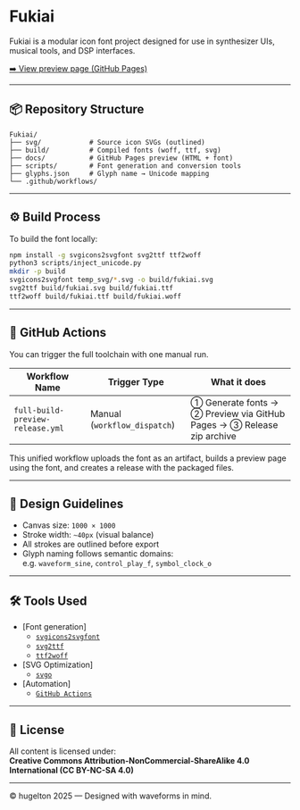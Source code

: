 # Fukiai

Fukiai is a modular icon font project designed for use in synthesizer UIs, musical tools, and DSP interfaces.

[➡️ View preview page (GitHub Pages)](https://hugelton.github.io/Fukiai/)

---

## 📦 Repository Structure

```
Fukiai/
├── svg/            # Source icon SVGs (outlined)
├── build/          # Compiled fonts (woff, ttf, svg)
├── docs/           # GitHub Pages preview (HTML + font)
├── scripts/        # Font generation and conversion tools
├── glyphs.json     # Glyph name → Unicode mapping
└── .github/workflows/
```

---

## ⚙️ Build Process

To build the font locally:

```bash
npm install -g svgicons2svgfont svg2ttf ttf2woff
python3 scripts/inject_unicode.py
mkdir -p build
svgicons2svgfont temp_svg/*.svg -o build/fukiai.svg
svg2ttf build/fukiai.svg build/fukiai.ttf
ttf2woff build/fukiai.ttf build/fukiai.woff
```

---

## 🚀 GitHub Actions

You can trigger the full toolchain with one manual run.

| Workflow Name | Trigger Type | What it does |
|---------------|---------------|-----------------------------|
| `full-build-preview-release.yml` | Manual (`workflow_dispatch`) | ① Generate fonts → ② Preview via GitHub Pages → ③ Release zip archive |

This unified workflow uploads the font as an artifact, builds a preview page using the font, and creates a release with the packaged files.

---

## 🎨 Design Guidelines

- Canvas size: `1000 × 1000`
- Stroke width: `~40px` (visual balance)
- All strokes are outlined before export
- Glyph naming follows semantic domains:  
  e.g. `waveform_sine`, `control_play_f`, `symbol_clock_o`

---

## 🛠 Tools Used

- [Font generation]
  - [`svgicons2svgfont`](https://github.com/nfroidure/svgicons2svgfont)
  - [`svg2ttf`](https://github.com/fontello/svg2ttf)
  - [`ttf2woff`](https://github.com/fontello/ttf2woff)
- [SVG Optimization]
  - [`svgo`](https://github.com/svg/svgo)
- [Automation]
  - [`GitHub Actions`](https://docs.github.com/en/actions)

---

## 📄 License

All content is licensed under:  
**Creative Commons Attribution-NonCommercial-ShareAlike 4.0 International (CC BY-NC-SA 4.0)**

---

© hugelton 2025 — Designed with waveforms in mind.
